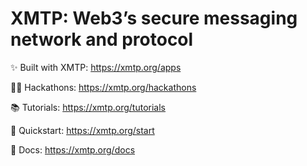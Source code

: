 # XMTP: Web3’s secure messaging network and protocol

✨ Built with XMTP: <https://xmtp.org/apps>

🥷🏻 Hackathons: <https://xmtp.org/hackathons>

📚 Tutorials: https://xmtp.org/tutorials

💨 Quickstart: https://xmtp.org/start

📖 Docs: https://xmtp.org/docs
